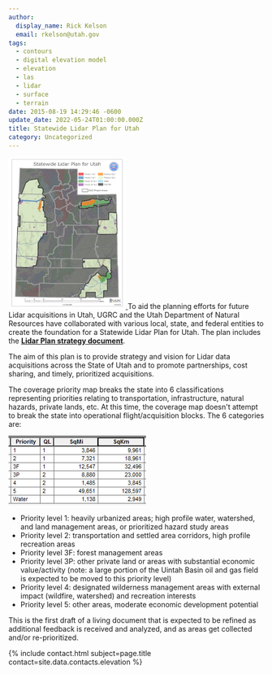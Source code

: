 ```yaml
---
author:
  display_name: Rick Kelson
  email: rkelson@utah.gov
tags:
  - contours
  - digital elevation model
  - elevation
  - las
  - lidar
  - surface
  - terrain
date: 2015-08-19 14:29:46 -0600
update_date: 2022-05-24T01:00:00.000Z
title: Statewide Lidar Plan for Utah
category: Uncategorized
---
```


<p>
    <a href="../../images/pillar-blog/2015-08-19-statewide-lidar-plan-for-utah/LidarPlan_w_GoalMet_and2022.png" target="_blank" rel="noopener">
        <img src="../../images/pillar-blog/2015-08-19-statewide-lidar-plan-for-utah/LidarPlan_w_GoalMet_and2022_sm.png" alt="" title="LidarPlan" class="inline-text-left" loading="lazy" />
    </a>
    To aid the planning efforts for future Lidar acquisitions in Utah, UGRC and the Utah Department of Natural Resources have collaborated with various local, state, and federal entities to create the foundation for a Statewide Lidar Plan for Utah. The plan includes the <strong><a href="https://docs.google.com/a/utah.gov/document/d/1Z7QPeg9whuOnZP_Y_jOnkZrJsj6hVpqrp3vSkUJhEac/edit?usp=sharing">Lidar Plan strategy document</a></strong>.
</p>

<p>The aim of this plan is to provide strategy and vision for Lidar data acquisitions across the State of Utah and to promote partnerships, cost sharing, and timely, prioritized acquisitions.</p>

<p>The coverage priority map breaks the state into 6 classifications representing priorities relating to transportation, infrastructure, natural hazards, private lands, etc. At this time, the coverage map doesn't attempt to break the state into operational flight/acquisition blocks. The 6 categories are:</p>
<img src="../../images/pillar-blog/2015-08-19-statewide-lidar-plan-for-utah/LidarPlan_sqMiKm.png" alt="Square Miles and Square Kilometer Calculations" class="flex flex--center outline" loading="lazy" />
<ul>
  <li>Priority level 1: heavily urbanized areas; high profile water, watershed, and land management areas, or prioritized hazard study areas
  <li>Priority level 2: transportation and settled area corridors, high profile recreation areas
  <li>Priority level 3F: forest management areas
  <li>Priority level 3P: other private land or areas with substantial economic value/activity (note: a large portion of the Uintah Basin oil and gas field is expected to be moved to this priority level)
  <li>Priority level 4: designated wilderness management areas with external impact (wildfire, watershed) and recreation interests
  <li>Priority level 5: other areas, moderate economic development potential
</ul>
<p>This is the first draft of a living document that is expected to be refined as additional feedback is received and analyzed, and as areas get collected and/or re-prioritized.</p>
<p>{% include contact.html subject=page.title contact=site.data.contacts.elevation %}</p>
